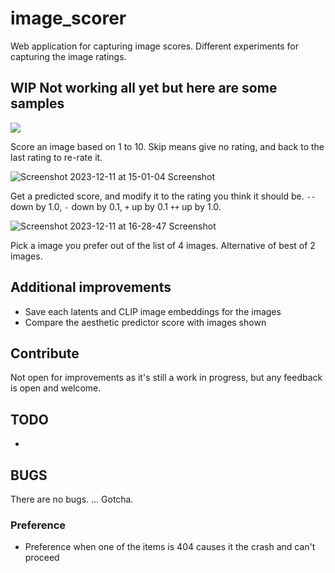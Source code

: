 # image_scorer

Web application for capturing image scores. Different experiments for capturing the image ratings.

## WIP Not working all yet but here are some samples

![](https://github.com/rockerBOO/image_scorer/assets/15027/ea4a48fe-a6b7-4e73-bc74-8502a4f311c1)

Score an image based on 1 to 10. Skip means give no rating, and back to the last rating to re-rate it.

![Screenshot 2023-12-11 at 15-01-04 Screenshot](https://github.com/rockerBOO/image_scorer/assets/15027/6a6509a4-6e4a-437e-8fb7-dfee8f5387f3)

Get a predicted score, and modify it to the rating you think it should be. `--` down by 1.0, `-` down by 0.1, `+` up by 0.1 `++` up by 1.0.

![Screenshot 2023-12-11 at 16-28-47 Screenshot](https://github.com/rockerBOO/image_scorer/assets/15027/371e5886-8ad7-4384-96a7-943c0b89f05e)

Pick a image you prefer out of the list of 4 images. Alternative of best of 2 images.

## Additional improvements

- Save each latents and CLIP image embeddings for the images
- Compare the aesthetic predictor score with images shown

## Contribute

Not open for improvements as it's still a work in progress, but any feedback is open and welcome.

## TODO

-

## BUGS

There are no bugs. … Gotcha.

### Preference

- Preference when one of the items is 404 causes it the crash and can't proceed
